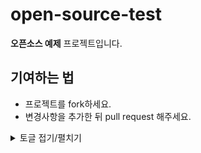 # open-source-test

**오픈소스 예제** 프로젝트입니다.

## 기여하는 법
* 프로젝트를 fork하세요.
* 변경사항을 추가한 뒤 pull request 해주세요.


<details>
<summary>토글 접기/펼치기</summary>
<div markdown="1">

README 토글 테스트

</div>
</details>
